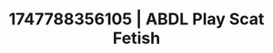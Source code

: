 ---
categories:
- Cinematic erotica
- Anal
- AI lover POV
- Softcore surrealism
- Erotic dream roleplay
image: /assets/images/1747788356105.jpg
layout: post
seo:
  description: Featured content with high-quality ABDL Play, Scat Fetish. HD images
    available.
  keywords: ABDL Play, Scat Fetish
  og_image: /assets/images/1747788356105.jpg
  schema_type: VisualArtwork
tags:
- ABDL Play
- '#1747788356105'
- Scat Fetish
title: 1747788356105 | ABDL Play Scat Fetish
---